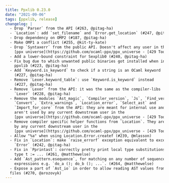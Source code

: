 ```yaml
---
title: Ppxlib 0.23.0
date: "2021-09-06"
tags: [ppxlib, release]
changelog: |
  - Drop `Parser` from the API (#263, @pitag-ha)
  - `Location`: add `set_filename` and `Error.get_location` (#247, @pitag-ha)
  - Drop dependency on OMP2 (#187, @pitag-ha)
  - Make OMP1 a conflict (#255, @kit-ty-kate)
  - Drop `Syntaxerr` from the public API. Doesn't affect any user in the
    [ppx universe](https://github.com/ocaml-ppx/ppx_universe - [429 Too Many Requests]) (#244, @pitag-ha)
  - Add a lower-bound constraint for Sexplib0 (#240, @pitag-ha)
  - Fix bug due to which unwanted public binaries got installed when installing
    ppxlib (#223, @pitag-ha)
  - Add `Keyword.is_keyword` to check if a string is an OCaml keyword
    (#227, @pitag-ha)
  - Remove `Lexer.keyword_table`: use `Keyword.is_keyword` instead
    (#227, @pitag-ha)
  - Remove `Lexer` from the API: it was the same as the compiler-libs
    `Lexer` (#228, @pitag-ha)
  - Remove the modules `Ast_magic`, `Compiler_version`, `Js`, `Find_version`,
    `Convert`, `Extra_warnings`, `Location_error`, `Select_ast` and
    `Import_for_core` from the API: they are meant for internal use and
    aren't used by any current downstream user in the
    [ppx universe](https://github.com/ocaml-ppx/ppx_universe - [429 Too Many Requests]) (#230, @pitag-ha)
  - Remove compiler specific helper functions from `Location`. They aren't used
    by any current downstream user in the
    [ppx universe](https://github.com/ocaml-ppx/ppx_universe - [429 Too Many Requests]) (#238, @pitag-ha)
  - Allow "%a" when using Location.Error.createf (#239, @mlasson)
  - Fix in `Location`: make `raise_errorf` exception equivalent to exception
    `Error` (#242, @pitag-ha)
  - Fix in `Pprintast`: correctly pretty print local type substitutions, e.g.
    type t := ... (#261, @matthewelse)
  - Add `Ast_pattern.esequence`, for matching on any number of sequenced
    expressions e.g. `do_a (); do_b (); ...`. (#264, @matthewelse)
  - Expose a part of `Ast_io` in order to allow reading AST values from binary
  files (#270, @arozovyk)
---
```


